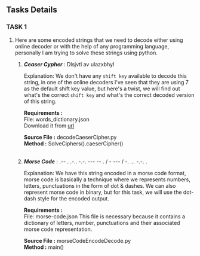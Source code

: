 ## Tasks Details

### TASK 1

1. Here are some encoded strings that we need to decode either using online decoder or with the help of any programming language, personally I am trying to solve these strings using python.

	1. ***Ceaser Cypher*** : Dlsjvtl av ulazxbhyl
		
		Explanation: We don't have any `shift key` available to decode this string, in one of the online decoders I've seen that they are using 7 as the default shift key value, but here's a twist, we will find out what's the correct `shift key` and what's the correct decoded version of this string. 

		**Requirements :**  
		File: words_dictionary.json  
		Download it from [url](https://raw.githubusercontent.com/dwyl/english-words/master/words_dictionary.json)
		
		**Source File :** decodeCaeserCipher.py  
        	**Method :** SolveCiphers().caeserCipher()  <br><br>
		
	2. ***Morse Code*** : .-- . .-.. -.-. --- -- . / - --- / -. ... -.-. .

		Explanation: We have this string encoded in a morse code format, morse code is basically a technique where we represents numbers, letters, punctuations in the form of dot & dashes. We can also represent morse code in binary, but for this task, we will use the dot-dash style for the encoded output.  
		  
		**Requirements :**  
		File: morse-code.json
		This file is necessary because it contains a dictionary of letters, number, punctuations and their associated morse code representation.  
		  
		**Source File :** morseCodeEncodeDecode.py  
		**Method :** main() <br><br>
